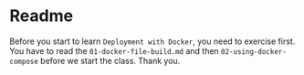 # Readme

Before you start to learn `Deployment with Docker`, you need to exercise first. You have to read the `01-docker-file-build.md` and then `02-using-docker-compose` before we start the class. Thank you.
